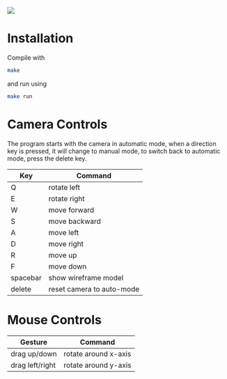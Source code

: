 [![](https://api.travis-ci.org/reitermarkus/carousel.svg)](https://travis-ci.org/reitermarkus/carousel)


# Installation

Compile with

```bash
make
```

and run using

```bash
make run
```


# Camera Controls

The program starts with the camera in automatic mode, when a
direction key is pressed, it will change to manual mode, to
switch back to automatic mode, press the delete key.

| Key      | Command                   |
|----------|---------------------------|
| Q        | rotate left               |
| E        | rotate right              |
| W        | move forward              |
| S        | move backward             |
| A        | move left                 |
| D        | move right                |
| R        | move up                   |
| F        | move down                 |
| spacebar | show wireframe model      |
| delete   | reset camera to auto-mode |


# Mouse Controls

| Gesture         | Command              |
|-----------------|----------------------|
| drag up/down    | rotate around x-axis |
| drag left/right | rotate around y-axis |
